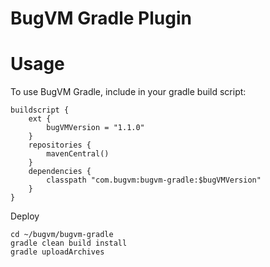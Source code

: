 BugVM Gradle Plugin
====================

# Usage
To use BugVM Gradle, include in your gradle build script:

```
buildscript {
    ext {
        bugVMVersion = "1.1.0"
    }
    repositories {
        mavenCentral()
    }
    dependencies {
        classpath "com.bugvm:bugvm-gradle:$bugVMVersion"
    }
}
```

Deploy
```
cd ~/bugvm/bugvm-gradle
gradle clean build install
gradle uploadArchives
```
